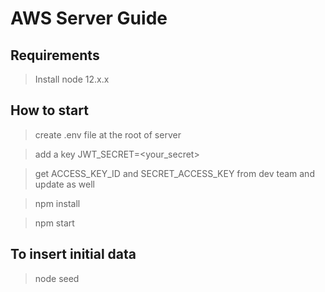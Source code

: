 # AWS Server Guide

## Requirements
> Install node 12.x.x

## How to start
> create .env file at the root of server

> add a key JWT_SECRET=<your_secret>

> get ACCESS_KEY_ID and SECRET_ACCESS_KEY from dev team and update as well

> npm install

> npm start

## To insert initial data

> node seed
